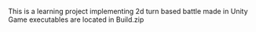 ﻿This is a learning project implementing 2d turn based battle made in Unity
Game executables are located in Build.zip